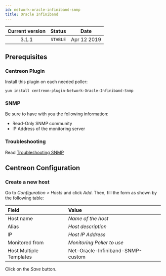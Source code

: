 ```yaml
---
id: network-oracle-infiniband-snmp
title: Oracle Infiniband
---
```


| Current version | Status | Date |
| :-: | :-: | :-: |
| 3.1.1 | `STABLE` | Apr 12 2019 |

## Prerequisites

### Centreon Plugin

Install this plugin on each needed poller:

``` shell
yum install centreon-plugin-Network-Oracle-Infiniband-Snmp
```

### SNMP

Be sure to have with you the following information:

  - Read-Only SNMP community
  - IP Address of the monitoring server

### Troubleshooting

Read [Troubleshooting SNMP](http://documentation.centreon.com/docs/centreon-plugins/en/latest/user/guide.html#snmp)

## Centreon Configuration

### Create a new host

Go to *Configuration \> Hosts* and click *Add*. Then, fill the form as shown by the following table:

| Field                   | Value                             |
| :---------------------- | :-------------------------------- |
| Host name               | *Name of the host*                |
| Alias                   | *Host description*                |
| IP                      | *Host IP Address*                 |
| Monitored from          | *Monitoring Poller to use*        |
| Host Multiple Templates | Net-Oracle-Infiniband-SNMP-custom |

Click on the *Save* button.


